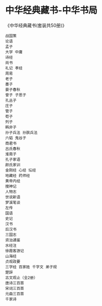 # 中华经典藏书-中华书局

《中华经典藏书(套装共50册)》

```text
战国策
论语
孟子
大学 中庸
诗经
尚书
礼记 孝经
周易
老子
墨子
晏子春秋
曾子 子思子
孔丛子
庄子
管子
荀子
列子
韩非子
孙子兵法 孙膑兵法
六韬 鬼谷子
商君书
吕氏春秋
淮南子
孔子家语
颜氏家训
金刚经 心经 坛经
地藏经 药师经
黄帝内经
搜神记
人物志
世说新语
梦溪笔谈
左传
国语
史记
汉书
后汉书
三国志
资治通鉴
水经注
徐霞客游记
山海经
贞观政要
三字经 百家姓 千字文 弟子规
楚辞
古文观止（全2册）
唐诗三百首
宋词三百首
元曲三百首
千家诗
```